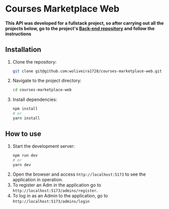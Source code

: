 # Courses Marketplace Web

#### This API was developed for a fullstack project, so after carrying out all the projects below, go to the project's [Back-end repository](https://github.com/woliveira1728/courses-marketplace-api) and follow the instructions

## Installation
1. Clone the repository:
    ```sh
    git clone git@github.com:woliveira1728/courses-marketplace-web.git
    ```
2. Navigate to the project directory:
    ```sh
    cd courses-marketplace-web
    ```
3. Install dependencies:
    ```sh
    npm install
    # or
    yarn install
    ```
## How to use
1. Start the development server:
    ```sh
    npm run dev
    # or
    yarn dev
    ```
2. Open the browser and access `http://localhost:5173` to see the application in operation.
3. To register an Adm in the application go to `http://localhost:5173/admins/register`.
4. To log in as an Admin to the application, go to `http://localhost:5173/admins/login`